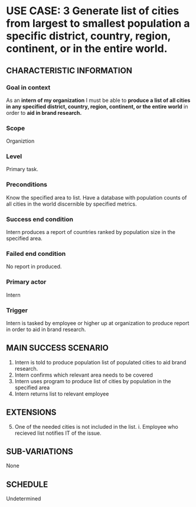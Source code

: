 # USE CASE: 3 Generate list of cities from largest to smallest population a specific district, country, region, continent, or in the entire world.

## CHARACTERISTIC INFORMATION 

### Goal in context

  As an **intern of my organization** I must be able to **produce a list of all cities in any specified district, country, region, continent, or the entire world** in order to **aid in brand research.**

### Scope

  Organiztion

### Level

  Primary task.

### Preconditions

  Know the specified area to list. Have a database with population counts of all cities in the world discernible by specified metrics.

### Success end condition 

  Intern produces a report of countries ranked by population size in the specified area.

### Failed end condition

  No report in produced.

### Primary actor

  Intern

### Trigger

  Intern is tasked by employee or higher up at organization to produce report in order to aid in brand research.

## MAIN SUCCESS SCENARIO 

  1. Intern is told to produce population list of populated cities to aid brand research.
  2. Intern confirms which relevant area needs to be covered
  3. Intern uses program to produce list of cities by population in the specified area
  4. Intern returns list to relevant employee

## EXTENSIONS

  5. One of the needed cities is not included in the list.
     i. Employee who recieved list notifies IT of the issue.

## SUB-VARIATIONS

  None

## SCHEDULE

  Undetermined
  
